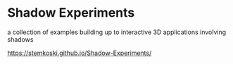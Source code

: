 # Shadow Experiments
 a collection of examples building up to interactive 3D applications involving shadows

https://stemkoski.github.io/Shadow-Experiments/

